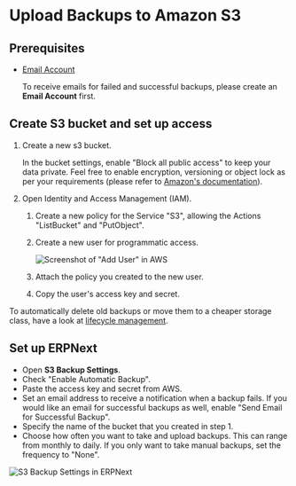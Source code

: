 <!-- add-breadcrumbs -->

# Upload Backups to Amazon S3

## Prerequisites

- [Email Account](/docs/v13/user/manual/en/setting-up/email/email-account)

    To receive emails for failed and successful backups, please create an **Email Account** first.

## Create S3 bucket and set up access

1. Create a new s3 bucket.

    In the bucket settings, enable "Block all public access" to keep your data private. Feel free to enable encryption, versioning or object lock as per your requirements (please refer to [Amazon's documentation](https://docs.aws.amazon.com/AmazonS3/latest/user-guide/create-bucket.html)).

2. Open Identity and Access Management (IAM).

    1. Create a new policy for the Service "S3", allowing the Actions "ListBucket" and "PutObject".

    2. Create a new user for programmatic access.

        ![Screenshot of "Add User" in AWS](/docs/v13/assets/img/erpnext_integrations/s3_backup_add_user.png)

    3. Attach the policy you created to the new user.

    4. Copy the user's access key and secret.

To automatically delete old backups or move them to a cheaper storage class, have a look at [lifecycle management](https://docs.aws.amazon.com/AmazonS3/latest/dev/object-lifecycle-mgmt.html).

## Set up ERPNext

- Open **S3 Backup Settings**.
- Check "Enable Automatic Backup".
- Paste the access key and secret from AWS.
- Set an email address to receive a notification when a backup fails. If you would like an email for successful backups as well, enable "Send Email for Successful Backup".
- Specify the name of the bucket that you created in step 1.
- Choose how often you want to take and upload backups. This can range from monthly to daily. If you only want to take manual backups, set the frequency to "None".

![S3 Backup Settings in ERPNext](/docs/v13/assets/img/erpnext_integrations/s3_backup_settings.png)
